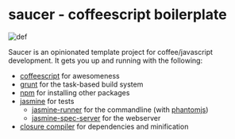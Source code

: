 # saucer - coffeescript boilerplate

![def](http://static.benet.ai/skitch/saucer-20121208-004907.png)

Saucer is an opinionated template project for coffee/javascript development.
It gets you up and running with the following:

* [coffeescript](http://coffeescript.org/) for awesomeness
* [grunt](http://gruntjs.com/) for the task-based build system
* [npm](http://npmjs.org/) for installing other packages
* [jasmine](http://pivotal.github.com/jasmine/) for tests
  * [jasmine-runner](https://github.com/jasmine-contrib/grunt-jasmine-runner)
    for the commandline (with [phantomjs](http://phantomjs.org/))
  * [jasmine-spec-server](https://github.com/jbenet/grunt-jasmine-spec-server)
    for the webserver
* [closure compiler](https://developers.google.com/closure/) for dependencies
    and minification

